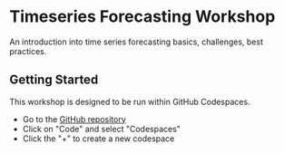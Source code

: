 # Timeseries Forecasting Workshop
An introduction into time series forecasting basics, challenges, best practices.

## Getting Started
This workshop is designed to be run within GitHub Codespaces.

* Go to the [GitHub repository](https://github.com/WeinbergMalte/timeseries-forecasting-workshop)
* Click on "Code" and select "Codespaces"
* Click the "+" to create a new codespace
